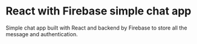 # React with Firebase simple chat app

Simple chat app built with React and backend by Firebase to store all the message and authentication.
